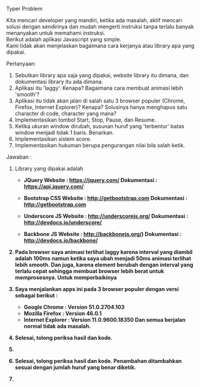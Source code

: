 Typer Problem   
    
Kita mencari developer yang mandiri, ketika ada masalah, aktif mencari solusi dengan sendirinya dan mudah mengerti instruksi tanpa terlalu banyak menanyakan untuk memahami instruksi.     
Berikut adalah aplikasi Javascript yang simple.    
Kami tidak akan menjelaskan bagaimana cara kerjanya atau library apa yang dipakai.   
    
Pertanyaan:   
1. Sebutkan library apa saja yang dipakai, website library itu dimana, dan dokumentasi library itu ada dimana.    
2. Aplikasi itu 'laggy'. Kenapa? Bagaimana cara membuat animasi lebih 'smooth'?    
3. Aplikasi itu tidak akan jalan di salah satu 3 browser populer (Chrome, Firefox, Internet Explorer)? Kenapa? Solusinya hanya menghapus satu character di code, character yang mana?    
4. Implementasikan tombol Start, Stop, Pause, dan Resume.   
5. Ketika ukuran window dirubah, susunan huruf yang 'terbentur' batas window menjadi tidak 1 baris. Benarkan. 
6. Implementasikan sistem score.   
7. Implementasikan hukuman berupa pengurangan nilai bila salah ketik.


Jawaban :
1. Library yang dipakai adalah 
	- <b>JQuery<b>
	  	Website 	: https://jquery.com/
	  	Dokumentasi : https://api.jquery.com/

	- <b>Bootstrap CSS</b>
		Website 	: http://getbootstrap.com
		Dokumentasi	: http://getbootstrap.com

	- <b>Underscore JS</b>
		Website 	: http://underscorejs.org/
		Dokumentasi : http://devdocs.io/underscore/

	- <b>Backbone JS</b> 
		Website 	: http://backbonejs.org/)
		Dokumentasi : http://devdocs.io/backbone/

2. Pada browser saya animasi terlihat laggy karena interval yang diambil adalah 100ms namun ketika saya ubah menjadi 50ms animasi terlihat lebih smooth. Dan juga, karena element berubah dengan interval yang terlalu cepat sehingga membuat browser lebih berat untuk memprosesnya. Untuk memperbaikinya 

3. Saya menjalankan apps ini pada 3 browser populer dengan versi sebagai berikut :
	-	Google Chrome 		:  	Version 51.0.2704.103
	-	Mozilla Firefox		:	Version 46.0.1
	-	Internet Explorer	:	Version 11.0.9600.18350
	Dan semua berjalan normal tidak ada masalah.

4. Selesai, tolong periksa hasil dan kode.

5. 

6. Selesai, tolong periksa hasil dan kode. Penambahan ditambahkan sesuai dengan jumlah huruf yang benar diketik.

7.